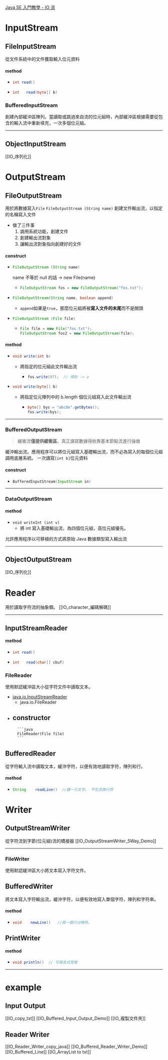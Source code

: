 [Java SE 入門教學 - IO 流](https://ethan-imagination.blogspot.com/2018/12/javase-gettingstarted-019.html)

# InputStream

## FileInputStream

從文件系統中的文件獲取輸入位元資料

#### method

- ```java
  int read()
  ```
- ```java
  int	read(byte[] b)
  ```

### BufferedInputStream

創建內部緩沖區陣列。當讀取或跳過來自流的位元組時，內部緩沖區根據需要從包含的輸入流中重新填充，一次多個位元組。

---

## ObjectInputStream

[[IO_序列化]]

# OutputStream

## FileOutputStream

用於將數據寫入`File`
`FileOutputStream (String name)` 創建文件輸出流，以指定的名稱寫入文件

- 做了三件事
  1.  調用系統功能，創建文件
  2.  創建輸出流對象
  3.  讓輸出流對象指向創建好的文件

#### construct

- ```java
  FileOutputStream (String name)
  ```
  name 不等於 null 的話 -> new File(name)
  - ```java
    FileOutputStream fos = new FileOutputStream("fos.txt");
    ```
- ```java
  FileOutputStream(String name, boolean append)
  ```

  - `append`如果是`true`，那麼位元組將被**寫入文件的末尾**而不是開頭

- ```java
  FileOutputStream (File file)
  ```
  - ```java
    File file = new File("fos.txt");
    FileOutputStream fos2 = new FileOutputStream(file);
    ```

#### method

- ```java
  void write(int b)
  ```
  - 將指定的位元組此文件輸出流
    - ```java
      fos.write(97);  // 得到 -> a
      ```
- ```java
  void write(byte[] b)
  ```
  - 將指定位元陣列中的 b.length 個位元組寫入此文件輸出流
    - ```java
      byte[] bys = "abcde".getBytes();
      fos.write(bys);
      ```

---

### BufferedOutputStream

> 緩衝流**僅提供緩衝區**，真正讀寫數據得依靠基本節點流進行操做

緩沖輸出流。應用程序可以將位元組寫入基礎輸出流，而不必為寫入的每個位元組調用底層系統。
一次讀寫`[int b]`位元資料

#### construct

- ```java
  BufferedInputStream​(InputStream in)
  ```

---

### DataOutputStream

#### method

- `void writeInt (int v)`
  - 將 int 寫入基礎輸出流，為四個位元組，高位元組優先。

允許應用程序以可移植的方式將原始 Java 數據類型寫入輸出流

---

## ObjectOutputStream

[[IO_序列化]]

# Reader

用於讀取字符流的抽象類。
[[IO_character_編碼解碼]]

---

## InputStreamReader

#### method

- ```java
  int read()
  ```
- ```java
  int	read(char[] cbuf)
  ```

### FileReader

使用默認緩沖區大小從字符文件中讀取文本。

- [java.io.InputStreamReader](https://www.apiref.com/java11-zh/java.base/java/io/InputStreamReader.html 'class in java.io')
  - java.io.FileReader
- constructor
  - 
		```java
		FileReader(File file)
		```

## BufferedReader

從字符輸入流中讀取文本，緩沖字符，以便有效地讀取字符，陣列和行。

#### method

- 
	```java
  String	readLine()	//讀一行文字。 不包含換行符
  ```

# Writer

## OutputStreamWriter

從字符流到字節(位元組)流的橋接器
[[IO_OutputStreamWriter_5Way_Demo]]

---

### FileWriter

使用默認緩沖區大小將文本寫入字符文件。

## BufferedWriter

將文本寫入字符輸出流，緩沖字符，以便有效地寫入單個字符，陣列和字符串。

#### method

- 
	```java
	void	newLine()	//寫一個行分隔符。
	```

## PrintWriter

#### method

- 
	```java
  void println()  // 可寫各式型態
  ```

---

# example

## Input Output

[[IO_copy_txt]]
[[IO_Buffered_Input_Output_Demo]]
[[IO_複製文件夾]]

## Reader Writer

[[IO_Reader_Writer_copy_java]]
[[IO_Buffered_Reader_Writer_Demo]]
[[IO_Buffered_Line]]
[[IO_ArrayList to txt]]
